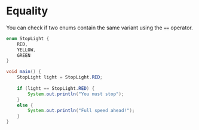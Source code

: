 # Equality

You can check if two enums contain the same variant
using the `==` operator.

```java
enum StopLight {
    RED,
    YELLOW,
    GREEN
}

void main() {
    StopLight light = StopLight.RED;
    
    if (light == StopLight.RED) {
        System.out.println("You must stop");
    }
    else {
        System.out.println("Full speed ahead!");
    }
}
```